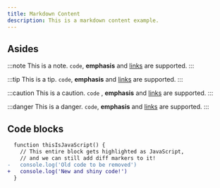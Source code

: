 ```yaml
---
title: Markdown Content
description: This is a markdown content example.
---
```


## Asides

:::note
This is a note. `code`, **emphasis** and [links](https://example.com) are supported.
:::

:::tip
This is a tip. `code`, **emphasis** and [links](https://example.com) are supported.
:::

:::caution
This is a caution. `code` , **emphasis** and [links](https://example.com) are supported.
:::

:::danger
This is a danger. `code`, **emphasis** and [links](https://example.com) are supported.
:::

## Code blocks

```diff lang="js"
  function thisIsJavaScript() {
    // This entire block gets highlighted as JavaScript,
    // and we can still add diff markers to it!
-   console.log('Old code to be removed')
+   console.log('New and shiny code!')
  }
```
